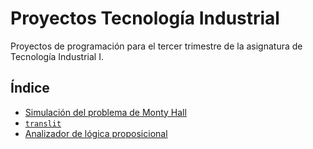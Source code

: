 # Proyectos Tecnología Industrial

Proyectos de programación para el tercer trimestre de la asignatura de Tecnología Industrial I.

## Índice

* [Simulación del problema de Monty Hall](https://github.com/JaimermXD/proyectos-tecnologia-industrial/tree/monty-hall-simulation)
* [`translit`](https://github.com/JaimermXD/proyectos-tecnologia-industrial/tree/translit)
* [Analizador de lógica proposicional](https://github.com/JaimermXD/proyectos-tecnologia-industrial/tree/logic-parser)